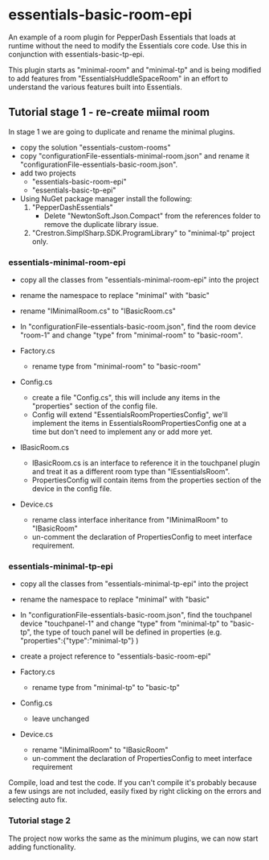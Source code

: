 # essentials-basic-room-epi

An example of a room plugin for PepperDash Essentials that loads at runtime without the need to modify the Essentials core code.
Use this in conjunction with essentials-basic-tp-epi.

This plugin starts as "minimal-room" and "minimal-tp" and is being modified to add features from "EssentialsHuddleSpaceRoom" in an effort to understand the various features built into Essentials.

## Tutorial stage 1 - re-create miimal room

In stage 1 we are going to duplicate and rename the minimal plugins.

* copy the solution "essentials-custom-rooms"
* copy "configurationFile-essentials-minimal-room.json" and rename it "configurationFile-essentials-basic-room.json".
* add two projects
  * "essentials-basic-room-epi"
  * "essentials-basic-tp-epi"
* Using NuGet package manager install the following:
    1. "PepperDashEssentials"
        * Delete "NewtonSoft.Json.Compact" from the references folder to remove the duplicate library issue.
    2. "Crestron.SimplSharp.SDK.ProgramLibrary" to "minimal-tp" project only.

### essentials-minimal-room-epi

* copy all the classes from "essentials-minimal-room-epi" into the project
* rename the namespace to replace "minimal" with "basic"
* rename "IMinimalRoom.cs" to "IBasicRoom.cs"
* In "configurationFile-essentials-basic-room.json", find the room device "room-1" and change "type" from "minimal-room" to "basic-room".

* Factory.cs
  * rename type from "minimal-room" to "basic-room"

* Config.cs
  * create a file "Config.cs", this will include any items in the "properties" section of the config file.
  * Config will extend "EssentialsRoomPropertiesConfig", we'll implement the items in EssentialsRoomPropertiesConfig one at a time but don't need to implement any or add more yet.

* IBasicRoom.cs
  * IBasicRoom.cs is an interface to reference it in the touchpanel plugin and treat it as a different room type than "IEssentialsRoom".
  * PropertiesConfig will contain items from the properties section of the device in the config file.

* Device.cs
  * rename class interface inheritance from "IMinimalRoom" to "IBasicRoom"
  * un-comment the declaration of PropertiesConfig to meet interface requirement.

### essentials-minimal-tp-epi

* copy all the classes from "essentials-minimal-tp-epi" into the project
* rename the namespace to replace "minimal" with "basic"
* In "configurationFile-essentials-basic-room.json", find the touchpanel device "touchpanel-1" and change "type" from "minimal-tp" to "basic-tp", the type of touch panel will be defined in properties (e.g. "properties":{"type":"minimal-tp"} )
* create a project reference to "essentials-basic-room-epi"

* Factory.cs
  * rename type from "minimal-tp" to "basic-tp"

* Config.cs
  * leave unchanged

* Device.cs
  * rename "IMinimalRoom" to "IBasicRoom"
  * un-comment the declaration of PropertiesConfig to meet interface requirement

Compile, load and test the code. If you can't compile it's probably because a few usings are not included, easily fixed by right clicking on the errors and selecting auto fix.

### Tutorial stage 2

The project now works the same as the minimum plugins, we can now start adding functionality.
